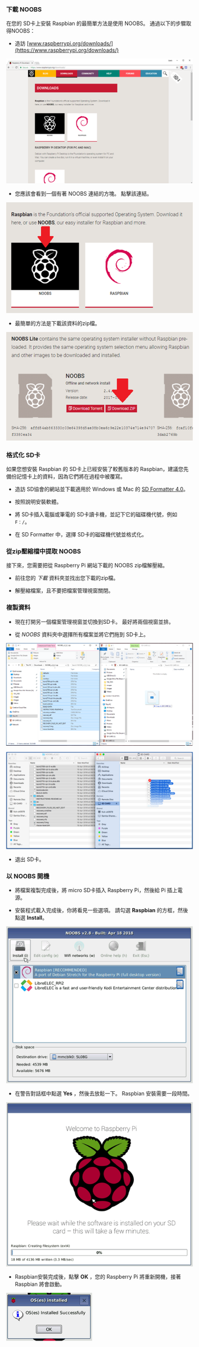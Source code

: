 ### 下載 NOOBS

在您的 SD卡上安裝 Raspbian 的最簡單方法是使用 NOOBS。 通過以下的步驟取得NOOBS：

+ 造訪 [www.raspberrypi.org/downloads/](https://www.raspberrypi.org/downloads/)

![下載頁面](images/downloads-page.png)

+ 您應該會看到一個有著 NOOBS 連結的方塊。 點擊該連結。

![點選 NOOBS](images/click-noobs.png)

+ 最簡單的方法是下載該資料的zip檔。

![下載zip](images/download-zip.png)

### 格式化 SD卡

如果您想安裝 Raspbian 的 SD卡上已經安裝了較舊版本的 Raspbian，建議您先備份記憶卡上的資料，因為它們將在過程中被覆寫。

+ 造訪 SD協會的網站並下載適用於 Windows 或 Mac 的 [SD Formatter 4.0](https://www.sdcard.org/downloads/formatter_4/index.html)。

+ 按照說明安裝軟體。

+ 將 SD卡插入電腦或筆電的 SD卡讀卡機，並記下它的磁碟機代號，例如 `F：/`。

+ 在 SD Formatter 中，選擇 SD卡的磁碟機代號並格式化。

### 從zip壓縮檔中提取 NOOBS

接下來，您需要把從 Raspberry Pi 網站下載的 NOOBS zip檔解壓縮。

+ 前往您的 *下載* 資料夾並找出您下載的zip檔。

+ 解壓縮檔案，且不要把檔案管理視窗關閉。

### 複製資料

+ 現在打開另一個檔案管理視窗並切換到SD卡。 最好將兩個視窗並排。

+ 從 *NOOBS* 資料夾中選擇所有檔案並將它們拖到 SD卡上。

![Windows 複製](images/copy3.png)

![MacOS 複製](images/macos_copy.png)

+ 退出 SD卡。

### 以 NOOBS 開機

+ 將檔案複製完成後，將 micro SD卡插入 Raspberry Pi，然後給 Pi 插上電源。

+ 安裝程式載入完成後，你將看見一些選項。 請勾選 **Raspbian** 的方框，然後點選 **Install**。

![安裝](images/install.png)

+ 在警告對話框中點選 **Yes** ，然後去放鬆一下。 Raspbian 安裝需要一段時間。

![安裝中](images/installing.png)

+ Raspbian安裝完成後，點擊 **OK** ，您的 Raspberry Pi 將重新開機，接著 Raspbian 將會啟動。

![安裝完成](images/installed.png)